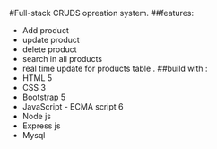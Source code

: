 #Full-stack CRUDS opreation system.
##features: 
- Add product 
- update product 
- delete product 
- search in all products 
- real time update for products table .
##build with : 
- HTML 5
- CSS 3
- Bootstrap 5
- JavaScript - ECMA script 6
- Node js 
- Express js
- Mysql
